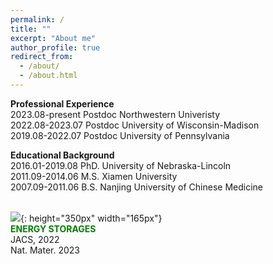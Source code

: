 ```yaml
---
permalink: /
title: ""
excerpt: "About me"
author_profile: true
redirect_from: 
  - /about/
  - /about.html
---
```


<span style='color: $twitter-color;'>**Professional Experience**</span>
<br/>2023.08-present    Postdoc Northwestern Univeristy
<br/>2022.08-2023.07    Postdoc University of Wisconsin-Madison
<br/>2019.08-2022.07    Postdoc University of Pennsylvania

<span style='color: $twitter-color;'>**Educational Background**</span>
<br/>2016.01-2019.08    PhD. University of Nebraska-Lincoln
<br/>2011.09-2014.06    M.S. Xiamen University 
<br/>2007.09-2011.06    B.S. Nanjing University of Chinese Medicine

<br/>![]({{site.baseurl}}/images/Li_air_Batteries_cover_page.png){: height="350px" width="165px"} 
<br/><span style="color: green">**ENERGY STORAGES**</span>
<br/><span style='color: $twitter-color;'>JACS</span>, 2022
<br/>Nat. Mater. 2023
